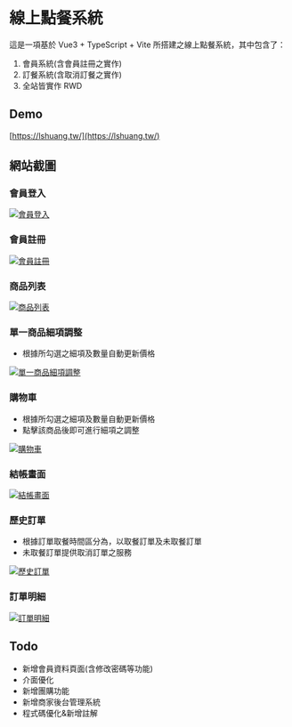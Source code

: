 # 線上點餐系統

這是一項基於 Vue3 + TypeScript + Vite 所搭建之線上點餐系統，其中包含了：

1. 會員系統(含會員註冊之實作)
2. 訂餐系統(含取消訂餐之實作)
3. 全站皆實作 RWD

## Demo

[https://lshuang.tw/](https://lshuang.tw/)

## 網站截圖

### 會員登入

[![會員登入](https://i.imgur.com/UvHaCrs.png "會員登入")](https://i.imgur.com/UvHaCrs.png)

### 會員註冊

[![會員註冊](https://i.imgur.com/1uQaPY8.png "會員註冊")](https://i.imgur.com/1uQaPY8.png)

### 商品列表

[![商品列表](https://i.imgur.com/BzDiwLL.png "商品列表")](https://i.imgur.com/BzDiwLL.png)

### 單一商品細項調整

- 根據所勾選之細項及數量自動更新價格

[![單一商品細項調整](https://i.imgur.com/mdBxZol.png "單一商品細項調整")](https://i.imgur.com/mdBxZol.png)

### 購物車

- 根據所勾選之細項及數量自動更新價格
- 點擊該商品後即可進行細項之調整

[![購物車](https://i.imgur.com/qT0sUlh.png "購物車")](https://i.imgur.com/qT0sUlh.png)

### 結帳畫面

[![結帳畫面](https://i.imgur.com/q9JQN1p.png "結帳畫面")](https://i.imgur.com/mdBxZol.png)

### 歷史訂單

- 根據訂單取餐時間區分為，以取餐訂單及未取餐訂單
- 未取餐訂單提供取消訂單之服務

[![歷史訂單](https://i.imgur.com/r7n9Tky.png "歷史訂單")](https://i.imgur.com/r7n9Tky.png)

### 訂單明細

[![訂單明細](https://i.imgur.com/4Ebd6JE.png "訂單明細")](https://i.imgur.com/4Ebd6JE.png)

## Todo

- 新增會員資料頁面(含修改密碼等功能)
- 介面優化
- 新增團購功能
- 新增商家後台管理系統
- 程式碼優化&新增註解
